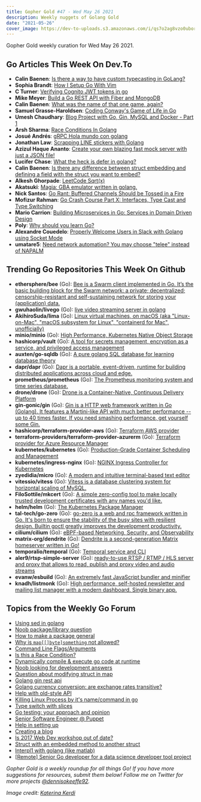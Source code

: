 ```yaml
---
title: Gopher Gold #47 - Wed May 26 2021
description: Weekly nuggets of Golang Gold
date: "2021-05-26"
cover_image: https://dev-to-uploads.s3.amazonaws.com/i/qs7o2ag8vzo0uborgc7v.png
---
```


Gopher Gold weekly curation for Wed May 26 2021.

## Go Articles This Week On Dev.To

- **Calin Baenen**: [Is there a way to have custom typecasting in GoLang?](https://dev.to/baenencalin/is-there-a-way-to-have-custom-typecasting-in-golang-383b)
- **Sophia Brandt**: [How I Setup Go With Vim](https://dev.to/sophiabrandt/how-i-setup-go-with-vim-4fhn)
- **C Turner**: [Verifying Cognito JWT tokens in go](https://dev.to/catturner/verifying-cognito-jwt-tokens-in-go-17kk)
- **Mike Meyer**: [Build a Go REST API with Fiber and MongoDB](https://dev.to/mikefmeyer/build-a-go-rest-api-with-fiber-and-mongodb-44og)
- **Calin Baenen**: [What was the name of that one game, again?](https://dev.to/baenencalin/what-was-the-name-of-that-one-game-again-5783)
- **Samuel Grasse-Haroldsen**: [Coding Conway's Game of Life in Go](https://dev.to/szam/coding-conway-s-game-of-life-in-go-2lp)
- **Umesh Chaudhary**: [Blog Project with Go, Gin, MySQL and Docker - Part 1](https://dev.to/umschaudhary/blog-project-with-go-gin-mysql-and-docker-part-1-3cg1)
- **Arsh Sharma**: [Race Conditions In Golang](https://dev.to/rinkiyakedad/race-conditions-in-golang-57n2)
- **Josué Andrés**: [gRPC Hola mundo con golang](https://dev.to/josh2604/grpc-hola-mundo-con-golang-2h7d)
- **Jonathan Law**: [Scrapping LINE stickers with Golang](https://dev.to/jonathanlawhh/scrapping-line-stickers-with-golang-1437)
- **Azizul Haque Ananto**: [Create your own blazing fast mock server with just a JSON file!](https://dev.to/ananto30/create-your-own-blazing-fast-mock-server-with-just-a-json-file-31fn)
- **Lucifer Chase**: [What the heck is defer in golang?](https://dev.to/luciferchase/what-the-heck-is-defer-in-golang-35im)
- **Calin Baenen**: [Is there any difference between struct embedding and defining a field with the struct you want to embed?](https://dev.to/baenencalin/is-there-any-difference-between-struct-embedding-and-defining-a-field-with-the-struct-you-want-to-embed-112)
- **Alkesh Ghorpade**: [LeetCode Sqrt(x)](https://dev.to/_alkesh26/leetcode-sqrt-x-4km3)
- **Akatsuki**: [Magia: GBA emulator written in golang.](https://dev.to/pokemium/magia-gba-emulator-written-in-golang-1i7n)
- **Nick Santos**: [Go Rant: Buffered Channels Should be Tossed in a Fire](https://dev.to/nicks/go-rant-buffered-channels-should-be-tossed-in-a-fire-210a)
- **Mofizur Rahman**: [Go Crash Course Part X: Interfaces, Type Cast and Type Switching](https://dev.to/moficodes/go-crash-course-part-x-interfaces-type-cast-and-type-switching-40np)
- **Mario Carrion**: [Building Microservices in Go: Services in Domain Driven Design](https://dev.to/mariocarrion/building-microservices-in-go-services-in-domain-driven-design-3oic)
- **Poly**: [Why should you learn Go?](https://dev.to/polylmao/why-should-you-learn-go-kea)
- **Alexandre Couedelo**: [Properly Welcome Users in Slack with Golang using Socket Mode](https://dev.to/xnok/properly-welcome-users-in-slack-with-golang-using-socket-mode-2fea)
- **umatare5**: [Need network automation? You may choose "telee" instead of NAPALM](https://dev.to/umatare5/need-network-automations-on-the-shell-you-can-choose-telee-instead-of-napalm-54g6)

## Trending Go Repositories This Week On Github

- **ethersphere/bee** (Go): [Bee is a Swarm client implemented in Go. It’s the basic building block for the Swarm network: a private; decentralized; censorship-resistant and self-sustaining network for storing your (application) data.](https://github.com/ethersphere/bee)
- **gwuhaolin/livego** (Go): [live video streaming server in golang](https://github.com/gwuhaolin/livego)
- **AkihiroSuda/lima** (Go): [Linux virtual machines, on macOS (aka "Linux-on-Mac", "macOS subsystem for Linux", "containerd for Mac", unofficially)](https://github.com/AkihiroSuda/lima)
- **minio/minio** (Go): [High Performance, Kubernetes Native Object Storage](https://github.com/minio/minio)
- **hashicorp/vault** (Go): [A tool for secrets management, encryption as a service, and privileged access management](https://github.com/hashicorp/vault)
- **auxten/go-sqldb** (Go): [A pure golang SQL database for learning database theory](https://github.com/auxten/go-sqldb)
- **dapr/dapr** (Go): [Dapr is a portable, event-driven, runtime for building distributed applications across cloud and edge.](https://github.com/dapr/dapr)
- **prometheus/prometheus** (Go): [The Prometheus monitoring system and time series database.](https://github.com/prometheus/prometheus)
- **drone/drone** (Go): [Drone is a Container-Native, Continuous Delivery Platform](https://github.com/drone/drone)
- **gin-gonic/gin** (Go): [Gin is a HTTP web framework written in Go (Golang). It features a Martini-like API with much better performance -- up to 40 times faster. If you need smashing performance, get yourself some Gin.](https://github.com/gin-gonic/gin)
- **hashicorp/terraform-provider-aws** (Go): [Terraform AWS provider](https://github.com/hashicorp/terraform-provider-aws)
- **terraform-providers/terraform-provider-azurerm** (Go): [Terraform provider for Azure Resource Manager](https://github.com/terraform-providers/terraform-provider-azurerm)
- **kubernetes/kubernetes** (Go): [Production-Grade Container Scheduling and Management](https://github.com/kubernetes/kubernetes)
- **kubernetes/ingress-nginx** (Go): [NGINX Ingress Controller for Kubernetes](https://github.com/kubernetes/ingress-nginx)
- **zyedidia/micro** (Go): [A modern and intuitive terminal-based text editor](https://github.com/zyedidia/micro)
- **vitessio/vitess** (Go): [Vitess is a database clustering system for horizontal scaling of MySQL.](https://github.com/vitessio/vitess)
- **FiloSottile/mkcert** (Go): [A simple zero-config tool to make locally trusted development certificates with any names you'd like.](https://github.com/FiloSottile/mkcert)
- **helm/helm** (Go): [The Kubernetes Package Manager](https://github.com/helm/helm)
- **tal-tech/go-zero** (Go): [go-zero is a web and rpc framework written in Go. It's born to ensure the stability of the busy sites with resilient design. Builtin goctl greatly improves the development productivity.](https://github.com/tal-tech/go-zero)
- **cilium/cilium** (Go): [eBPF-based Networking, Security, and Observability](https://github.com/cilium/cilium)
- **matrix-org/dendrite** (Go): [Dendrite is a second-generation Matrix homeserver written in Go!](https://github.com/matrix-org/dendrite)
- **temporalio/temporal** (Go): [Temporal service and CLI](https://github.com/temporalio/temporal)
- **aler9/rtsp-simple-server** (Go): [ready-to-use RTSP / RTMP / HLS server and proxy that allows to read, publish and proxy video and audio streams](https://github.com/aler9/rtsp-simple-server)
- **evanw/esbuild** (Go): [An extremely fast JavaScript bundler and minifier](https://github.com/evanw/esbuild)
- **knadh/listmonk** (Go): [High performance, self-hosted newsletter and mailing list manager with a modern dashboard. Single binary app.](https://github.com/knadh/listmonk)

## Topics from the Weekly Go Forum

- [Using sed in golang](https://forum.golangbridge.org/t/using-sed-in-golang/23526)
- [Noob package/library question](https://forum.golangbridge.org/t/noob-package-library-question/23538)
- [How to make a package general](https://forum.golangbridge.org/t/how-to-make-a-package-general/23539)
- [Why is `map[[]byte]something` not allowed?](https://forum.golangbridge.org/t/why-is-map-byte-something-not-allowed/23554)
- [Command Line Flags/Arguments](https://forum.golangbridge.org/t/command-line-flags-arguments/23545)
- [Is this a Race Condition?](https://forum.golangbridge.org/t/is-this-a-race-condition/23541)
- [Dynamically compile & execute go code at runtime](https://forum.golangbridge.org/t/dynamically-compile-execute-go-code-at-runtime/23553)
- [Noob looking for development answers](https://forum.golangbridge.org/t/noob-looking-for-development-answers/23561)
- [Question about modifying struct in map](https://forum.golangbridge.org/t/question-about-modifying-struct-in-map/23557)
- [Golang gin rest api](https://forum.golangbridge.org/t/golang-gin-rest-api/23562)
- [Golang currency conversion: are exchange rates transitive?](https://forum.golangbridge.org/t/golang-currency-conversion-are-exchange-rates-transitive/23527)
- [Help with old-style API](https://forum.golangbridge.org/t/help-with-old-style-api/23520)
- [Killing Linux Process by it's name/command in go](https://forum.golangbridge.org/t/killing-linux-process-by-its-name-command-in-go/23524)
- [Type switch with slices](https://forum.golangbridge.org/t/type-switch-with-slices/23516)
- [Go testing: your approach and opinion](https://forum.golangbridge.org/t/go-testing-your-approach-and-opinion/23542)
- [Senior Software Engineer @ Puppet](https://forum.golangbridge.org/t/senior-software-engineer-puppet/23586)
- [Help in setting up](https://forum.golangbridge.org/t/help-in-setting-up/23580)
- [Creating a blog](https://forum.golangbridge.org/t/creating-a-blog/23582)
- [Is 2017 Web Dev workshop out of date?](https://forum.golangbridge.org/t/is-2017-web-dev-workshop-out-of-date/23563)
- [Struct with an embedded method to another struct](https://forum.golangbridge.org/t/struct-with-an-embedded-method-to-another-struct/23589)
- [Interpl1 with golang (like matlab)](https://forum.golangbridge.org/t/interpl1-with-golang-like-matlab/23571)
- [[Remote] Senior Go developer for a data science developer tool project](https://forum.golangbridge.org/t/remote-senior-go-developer-for-a-data-science-developer-tool-project/23595)

_Gopher Gold is a weekly roundup for all things Go! If you have more suggestions for resources, submit them below! Follow me on Twitter for more projects [@dennisokeeffe92](https://twitter.com/dennisokeeffe92)._

_Image credit: [Katerina Kerdi](https://unsplash.com/@katekerdi)_